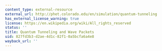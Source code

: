 ```yaml
---
content_type: external-resource
external_url: http://phet.colorado.edu/en/simulation/quantum-tunneling
has_external_license_warning: true
license: https://en.wikipedia.org/wiki/All_rights_reserved
status: ''
title: Quantum Tunneling and Wave Packets
uid: 827fd3b3-d2ae-4d1c-82f1-0a5bcfa6a4e8
wayback_url: ''
---
```

